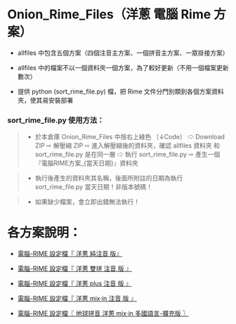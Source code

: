 # Onion_Rime_Files（洋蔥 電腦 Rime 方案）

- allfiles 中包含五個方案（四個注音主方案、一個拼音主方案、一眾掛接方案）

- allfiles 中的檔案不以一個資料夾一個方案，為了較好更新（不用一個檔案更新數次）

- 提供 python (sort_rime_file.py) 檔，把 Rime 文件分門別類到各個方案資料夾，使其易安裝部署

### sort_rime_file.py 使用方法：
>- 於本倉庫 Onion_Rime_Files 中按右上綠色 〔↓Code〕 ⇨ Download ZIP ⇨ 解壓縮 ZIP ⇨ 進入解壓縮後的資料夾，確認 allfiles 資料夾 和 sort_rime_file.py 是在同一層 ⇨ 執行 sort_rime_file.py ⇨ 產生一個『電腦RIME方案_{當天日期}』資料夾

>- 執行後產生的資料夾其名稱，後面所附註的日期為執行 sort_rime_file.py 當天日期！非版本號碼！

>- 如果缺少檔案，會立即出錯無法執行！



# 各方案說明：

- [電腦-RIME 設定檔『 洋蔥 純注音 版』](https://deltazone.pixnet.net/blog/post/264319309)

- [電腦-RIME 設定檔『 洋蔥 雙拼 注音 版 』](https://deltazone.pixnet.net/blog/post/359775341)

- [電腦-RIME 設定檔『 洋蔥 plus 注音 版 』](https://deltazone.pixnet.net/blog/post/343650692)

- [電腦-RIME 設定檔『 洋蔥 mix‧in 注音 版 』](https://deltazone.pixnet.net/blog/post/347368709)

- [電腦-RIME 設定檔〖 地球拼音 洋蔥 mix‧in 多國語言-擴充版 〗](https://deltazone.pixnet.net/blog/post/353697089)
